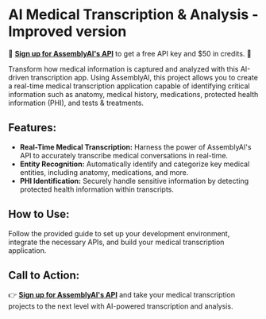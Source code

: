 # AI Medical Transcription & Analysis - Improved version 

🔑 **[Sign up for AssemblyAI's API](https://www.assemblyai.com/?utm_source=github&utm_medium=referral&utm_campaign=smitha)** to get a free API key and $50 in credits. 🔑

Transform how medical information is captured and analyzed with this AI-driven transcription app. Using AssemblyAI, this project allows you to create a real-time medical transcription application capable of identifying critical information such as anatomy, medical history, medications, protected health information (PHI), and tests & treatments.

## Features:
- **Real-Time Medical Transcription:** Harness the power of AssemblyAI's API to accurately transcribe medical conversations in real-time.
- **Entity Recognition:** Automatically identify and categorize key medical entities, including anatomy, medications, and more.
- **PHI Identification:** Securely handle sensitive information by detecting protected health information within transcripts.

## How to Use:
Follow the provided guide to set up your development environment, integrate the necessary APIs, and build your medical transcription application.

## Call to Action:
👉 **[Sign up for AssemblyAI's API](https://www.assemblyai.com/?utm_source=github&utm_medium=referral&utm_campaign=smitha)** and take your medical transcription projects to the next level with AI-powered transcription and analysis.
